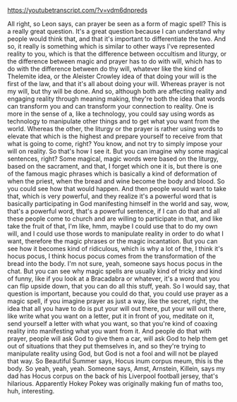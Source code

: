 https://youtubetranscript.com/?v=vdm6dnpreds

 All right, so Leon says, can prayer be seen as a form of magic spell? This is a really great question. It's a great question because I can understand why people would think that, and that it's important to differentiate the two. And so, it really is something which is similar to other ways I've represented reality to you, which is that the difference between occultism and liturgy, or the difference between magic and prayer has to do with will, which has to do with the difference between do thy will, whatever like the kind of Thelemite idea, or the Aleister Crowley idea of that doing your will is the first of the law, and that it's all about doing your will. Whereas prayer is not my will, but thy will be done. And so, although both are affecting reality and engaging reality through meaning making, they're both the idea that words can transform you and can transform your connection to reality. One is more in the sense of a, like a technology, you could say using words as technology to manipulate other things and to get what you want from the world. Whereas the other, the liturgy or the prayer is rather using words to elevate that which is the highest and prepare yourself to receive from that what is going to come, right? You know, and not try to simply impose your will on reality. So that's how I see it. But you can imagine why some magical sentences, right? Some magical, magic words were based on the liturgy, based on the sacrament, and that, I forget which one it is, but there is one of the famous magic phrases which is basically a kind of deformation of when the priest, when the bread and wine become the body and blood. So you could see how that would happen. And then people would want to take that, which is very powerful, and they realize it's a powerful word that is basically participating in God manifesting himself in the world and say, wow, that's a powerful word, that's a powerful sentence, if I can do that and all these people come to church and are willing to participate in that, and like take the fruit of that, I'm like, hmm, maybe I could use that to do my own will, and I could use those words to manipulate reality in order to do what I want, therefore the magic phrases or the magic incantation. But you can see how it becomes kind of ridiculous, which is why a lot of the, I think it's hocus pocus, I think hocus pocus comes from the transformation of the bread into the body. I'm not sure, yeah, someone says hocus pocus in the chat. But you can see why magic spells are usually kind of tricky and kind of funny, like if you look at a Bracadabra or whatever, it's a word that you can flip upside down, that you can do all this stuff, yeah. So I would say, that question is important, because you could do that, you could use prayer as a magic spell, if you imagine prayer as just a way, like the secret, right, the idea that all you have to do is put your will out there, put your will out there, like write what you want on a letter, put it in front of you, meditate on it, send yourself a letter with what you want, so that you're kind of coaxing reality into manifesting what you want from it. And people do that with prayer, people will ask God to give them a car, will ask God to help them get out of situations that they put themselves in, and so they're trying to manipulate reality using God, but God is not a fool and will not be played that way. So Beautiful Summer says, Hocus inum corpus meum, this is the body. So yeah, yeah, yeah. Someone says, Amst, Arnstein, Killein, says my dad has Hocus corpus on the back of his Liverpool football jersey, that's hilarious. Apparently Hokey Pokey was originally making fun of maths too, huh, interesting.